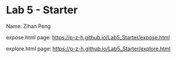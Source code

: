 # Lab 5 - Starter
Name: Zihan Peng

expose.html page: https://p-z-h.github.io/Lab5_Starter/expose.html

explore.html page: https://p-z-h.github.io/Lab5_Starter/explore.html
